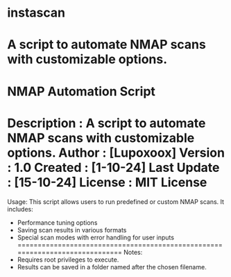 # instascan
A script to automate NMAP scans with customizable options.
 =============================================================================
  NMAP Automation Script
 =============================================================================
  Description : A script to automate NMAP scans with customizable options.
  Author      : [Lupoxoox]
  Version     : 1.0
  Created     : [1-10-24]
  Last Update : [15-10-24]
  License     : MIT License
 =============================================================================
  Usage:
  This script allows users to run predefined or custom NMAP scans. It includes:
   - Performance tuning options
   - Saving scan results in various formats
   - Special scan modes with error handling for user inputs
 =============================================================================
  Notes:
  - Requires root privileges to execute.
  - Results can be saved in a folder named after the chosen filename.

